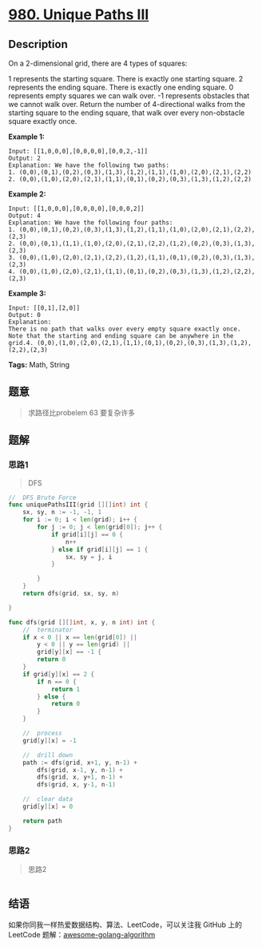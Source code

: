 # [980. Unique Paths III][title]

## Description

On a 2-dimensional grid, there are 4 types of squares:

1 represents the starting square.  There is exactly one starting square.
2 represents the ending square.  There is exactly one ending square.
0 represents empty squares we can walk over.
-1 represents obstacles that we cannot walk over.
Return the number of 4-directional walks from the starting square to the ending square, that walk over every non-obstacle square exactly once.

**Example 1:**

```
Input: [[1,0,0,0],[0,0,0,0],[0,0,2,-1]]
Output: 2
Explanation: We have the following two paths: 
1. (0,0),(0,1),(0,2),(0,3),(1,3),(1,2),(1,1),(1,0),(2,0),(2,1),(2,2)
2. (0,0),(1,0),(2,0),(2,1),(1,1),(0,1),(0,2),(0,3),(1,3),(1,2),(2,2)
```

**Example 2:**

```
Input: [[1,0,0,0],[0,0,0,0],[0,0,0,2]]
Output: 4
Explanation: We have the following four paths: 
1. (0,0),(0,1),(0,2),(0,3),(1,3),(1,2),(1,1),(1,0),(2,0),(2,1),(2,2),(2,3)
2. (0,0),(0,1),(1,1),(1,0),(2,0),(2,1),(2,2),(1,2),(0,2),(0,3),(1,3),(2,3)
3. (0,0),(1,0),(2,0),(2,1),(2,2),(1,2),(1,1),(0,1),(0,2),(0,3),(1,3),(2,3)
4. (0,0),(1,0),(2,0),(2,1),(1,1),(0,1),(0,2),(0,3),(1,3),(1,2),(2,2),(2,3)
```
**Example 3:**

```
Input: [[0,1],[2,0]]
Output: 0
Explanation: 
There is no path that walks over every empty square exactly once.
Note that the starting and ending square can be anywhere in the grid.4. (0,0),(1,0),(2,0),(2,1),(1,1),(0,1),(0,2),(0,3),(1,3),(1,2),(2,2),(2,3)
```


**Tags:** Math, String

## 题意
>求路径比probelem 63 要复杂许多

## 题解

### 思路1
> DFS
```go
//	DFS Brute Force
func uniquePathsIII(grid [][]int) int {
	sx, sy, n := -1, -1, 1
	for i := 0; i < len(grid); i++ {
		for j := 0; j < len(grid[0]); j++ {
			if grid[i][j] == 0 {
				n++
			} else if grid[i][j] == 1 {
				sx, sy = j, i
			}

		}
	}
	return dfs(grid, sx, sy, n)

}

func dfs(grid [][]int, x, y, n int) int {
	//	terminator
	if x < 0 || x == len(grid[0]) ||
		y < 0 || y == len(grid) ||
		grid[y][x] == -1 {
		return 0
	}
	if grid[y][x] == 2 {
		if n == 0 {
			return 1
		} else {
			return 0
		}
	}

	//	process
	grid[y][x] = -1

	//	drill down
	path := dfs(grid, x+1, y, n-1) +
		dfs(grid, x-1, y, n-1) +
		dfs(grid, x, y+1, n-1) +
		dfs(grid, x, y-1, n-1)

	//	clear data
	grid[y][x] = 0

	return path
}

```

### 思路2
> 思路2
```go

```

## 结语

如果你同我一样热爱数据结构、算法、LeetCode，可以关注我 GitHub 上的 LeetCode 题解：[awesome-golang-algorithm][me]

[title]: https://leetcode.com/problems/two-sum/description/
[me]: https://github.com/kylesliu/awesome-golang-algorithm
